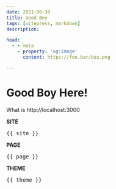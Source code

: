 ```yaml
---
date: 2021-06-30
title: Good Boy
tags: [vitepress, markdown]
description:

head:
  - - meta
    - property: 'og:image'
      content: https://foo.bar/baz.png

---
```

<script setup>
import { useData } from 'vitepress'
const { site, page, theme } = useData()
</script>

# Good Boy Here!


What is http://localhost:3000

__SITE__
<pre>{{ site }}</pre>

__PAGE__
<pre>{{ page }}</pre>

__THEME__
<pre>{{ theme }}</pre>
